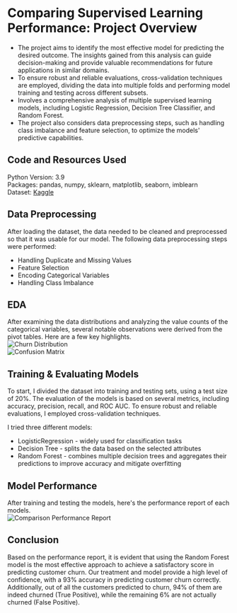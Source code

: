 # Comparing Supervised Learning Performance: Project Overview
- The project aims to identify the most effective model for predicting the desired outcome. The insights gained from this analysis can guide decision-making and provide valuable recommendations for future applications in similar domains.
- To ensure robust and reliable evaluations, cross-validation techniques are employed, dividing the data into multiple folds and performing model training and testing across different subsets.
- Involves a comprehensive analysis of multiple supervised learning models, including Logistic Regression, Decision Tree Classifier, and Random Forest.
- The project also considers data preprocessing steps, such as handling class imbalance and feature selection, to optimize the models' predictive capabilities.

## Code and Resources Used
Python Version: 3.9<br>
Packages: pandas, numpy, sklearn, matplotlib, seaborn, imblearn<br>
Dataset: [Kaggle](https://www.kaggle.com/datasets/mnassrib/telecom-churn-datasets)

## Data Preprocessing
After loading the dataset, the data needed to be cleaned and preprocessed so that it was usable for our model. The following data preprocessing steps were performed:
- Handling Duplicate and Missing Values
- Feature Selection
- Encoding Categorical Variables
- Handling Class Imbalance

## EDA
After examining the data distributions and analyzing the value counts of the categorical variables, several notable observations were derived from the pivot tables. Here are a few key highlights.<br>
![Churn Distribution](image_url)<br>
![Confusion Matrix](image_url)

## Training & Evaluating Models
To start, I divided the dataset into training and testing sets, using a test size of 20%. The evaluation of the models is based on several metrics, including accuracy, precision, recall, and ROC AUC. To ensure robust and reliable evaluations, I employed cross-validation techniques.

I tried three different models:
- LogisticRegression - widely used for classification tasks
- Decision Tree - splits the data based on the selected attributes
- Random Forest - combines multiple decision trees and aggregates their predictions to improve accuracy and mitigate overfitting

## Model Performance
After training and testing the models, here's the performance report of each models.<br>
![Comparison Performance Report](image_url)<br>

## Conclusion
Based on the performance report, it is evident that using the Random Forest model is the most effective approach to achieve a satisfactory score in predicting customer churn. Our treatment and model provide a high level of confidence, with a 93% accuracy in predicting customer churn correctly. Additionally, out of all the customers predicted to churn, 94% of them are indeed churned (True Positive), while the remaining 6% are not actually churned (False Positive).
